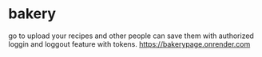 # bakery
go to upload your recipes and other people can save them with authorized loggin and loggout feature with tokens.
https://bakerypage.onrender.com

